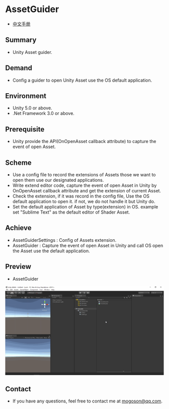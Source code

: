 ﻿# AssetGuider
- [中文手册](./README_ZH.md)

## Summary
- Unity Asset guider.

## Demand
- Config a guider to open Unity Asset use the OS default application.

## Environment
- Unity 5.0 or above.
- .Net Framework 3.0 or above.

## Prerequisite
- Unity provide the API(OnOpenAsset callback attribute) to capture the event of open Asset.

## Scheme
- Use a config file to record the extensions of Assets those we want to open them use our designated applications.
- Write extend editor code, capture the event of open Asset in Unity by OnOpenAsset callback attribute and get the
  extension of current Asset.
- Check the extension, if it was record in the config file, Use the OS default application to open it. if not, we
  do not handle it but Unity do.
- Set the default application of Asset by type(extension) in OS. example set "Sublime Text" as the default editor
  of Shader Asset.

## Achieve
- AssetGuiderSettings : Config of Assets extension.
- AssetGuider : Capture the event of open Asset in Unity and call OS open the Asset use the default application.

## Preview
- AssetGuider

![AssetGuiderSettings](./Attachments/README_Image/AssetGuider.gif)

## Contact
- If you have any questions, feel free to contact me at mogoson@qq.com.